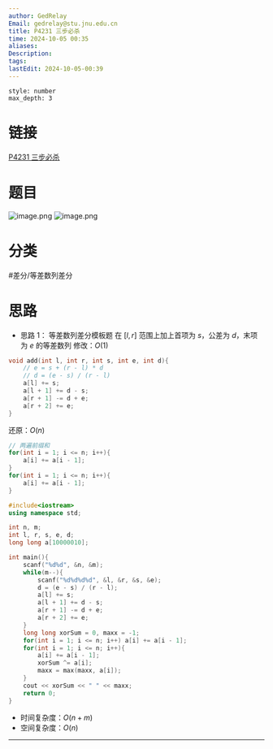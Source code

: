 ```yaml
---
author: GedRelay
Email: gedrelay@stu.jnu.edu.cn
title: P4231 三步必杀
time: 2024-10-05 00:35
aliases: 
Description: 
tags: 
lastEdit: 2024-10-05-00:39
---
```


```toc
style: number
max_depth: 3
```

# 链接
[P4231 三步必杀](https://www.luogu.com.cn/problem/P4231) 

# 题目
![image.png](https://ged-pic-bed.oss-cn-guangzhou.aliyuncs.com/img/202410050036787.png)
![image.png](https://ged-pic-bed.oss-cn-guangzhou.aliyuncs.com/img/202410050037456.png)


# 分类
#差分/等差数列差分 

# 思路
- 思路 1：
等差数列差分模板题
在 ${\left[ l,r \right]  }$ 范围上加上首项为 ${s }$，公差为 ${d }$，末项为 ${e }$ 的等差数列
修改：${O\left( 1 \right)  }$ 
```cpp
void add(int l, int r, int s, int e, int d){
	// e = s + (r - l) * d
	// d = (e - s) / (r - l)
	a[l] += s;
	a[l + 1] += d - s;
	a[r + 1] -= d + e;
	a[r + 2] += e;
}
```
还原：${O\left( n \right)  }$ 
```cpp
// 两遍前缀和
for(int i = 1; i <= n; i++){
	a[i] += a[i - 1];
}
for(int i = 1; i <= n; i++){
	a[i] += a[i - 1];
}
```


```cpp
#include<iostream>
using namespace std;

int n, m;
int l, r, s, e, d;
long long a[10000010];

int main(){
    scanf("%d%d", &n, &m);
    while(m--){
        scanf("%d%d%d%d", &l, &r, &s, &e);
        d = (e - s) / (r - l);
        a[l] += s;
        a[l + 1] += d - s;
        a[r + 1] -= d + e;
        a[r + 2] += e;
    }
    long long xorSum = 0, maxx = -1;
    for(int i = 1; i <= n; i++) a[i] += a[i - 1];
    for(int i = 1; i <= n; i++){
        a[i] += a[i - 1];
        xorSum ^= a[i];
        maxx = max(maxx, a[i]);
    }
    cout << xorSum << " " << maxx;
    return 0;
}
```


- 时间复杂度：${O\left( n + m \right)  }$ 
- 空间复杂度：${O\left( n \right)  }$ 


---

